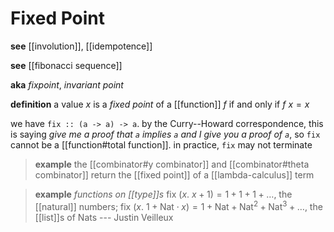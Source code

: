 # Fixed Point

**see** [[involution]], [[idempotence]]

**see** [[fibonacci sequence]]

**aka** _fixpoint_, _invariant point_

**definition** a value $x$ is a _fixed point_ of a [[function]] $f$ if and only if $f\ x = x$

we have `fix :: (a -> a) -> a`. by the Curry--Howard correspondence, this is saying _give me a proof that `a` implies `a` and I give you a proof of `a`_, so `fix` cannot be a [[function#total function]]. in practice, `fix` may not terminate

> **example** the [[combinator#y combinator]] and [[combinator#theta combinator]] return the [[fixed point]] of a [[lambda-calculus]] term

> **example** _functions on [[type]]s_ $\mathrm{fix}\ (x.\ x + 1) = 1 + 1 + 1 + \dots$, the [[natural]] numbers; $\mathrm{fix}\ (x.\ 1 + \mathrm{Nat} \cdot x) = 1 + \mathrm{Nat} + \mathrm{Nat}^2 + \mathrm{Nat}^3 + \dots$, the [[list]]s of $\mathrm{Nat}$s --- Justin Veilleux
